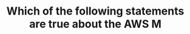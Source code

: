---
layout: answer
title: "Which of the following statements are true about the AWS M"
blurb: "Anything you can do through the AWS Management Console, can be done through the AWS CLI, and vice versa. Learn more about AWS SDKs in their docs."
quid: 200
---